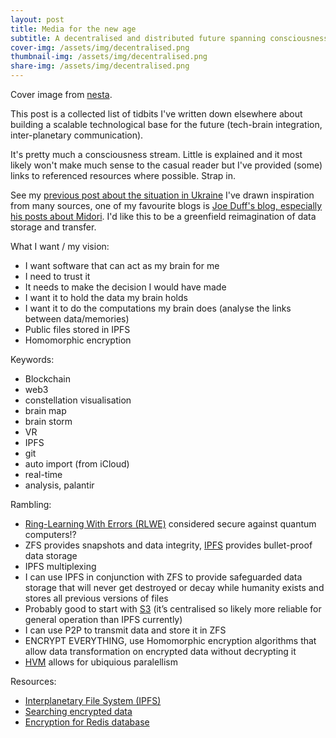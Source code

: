 ```yaml
---
layout: post
title: Media for the new age
subtitle: A decentralised and distributed future spanning consciousness and space
cover-img: /assets/img/decentralised.png
thumbnail-img: /assets/img/decentralised.png
share-img: /assets/img/decentralised.png
---
```


Cover image from [nesta](https://www.nesta.org.uk/report/introducing-decentralised-futures/why-decentralisation-matters/).

This post is a collected list of tidbits I've written down elsewhere about building a scalable technological base for the future (tech-brain integration, inter-planetary communication).

It's pretty much a consciousness stream. Little is explained and it most likely won't make much sense to the casual reader but I've provided (some) links to referenced resources where possible. Strap in.

See my [previous post about the situation in Ukraine](/2022-02-27-ukraine/)
I've drawn inspiration from many sources, one of my favourite blogs is [Joe Duff's blog, especially his posts about Midori](http://joeduffyblog.com/2015/11/03/blogging-about-midori/).
I'd like this to be a greenfield reimagination of data storage and transfer.

What I want / my vision:
- I want software that can act as my brain for me
- I need to trust it
- It needs to make the decision I would have made
- I want it to hold the data my brain holds
- I want it to do the computations my brain does (analyse the links between data/memories)
- Public files stored in IPFS
- Homomorphic encryption

Keywords:
- Blockchain
- web3
- constellation visualisation
- brain map
- brain storm
- VR
- IPFS
- git
- auto import (from iCloud)
- real-time
- analysis, palantir

Rambling:
- [Ring-Learning With Errors (RLWE)](http://homomorphicencryption.org/introduction/) considered secure against quantum computers!?
- ZFS provides snapshots and data integrity, [IPFS](https://ipfs.io) provides bullet-proof data storage
- IPFS multiplexing
- I can use IPFS in conjunction with ZFS to provide safeguarded data storage that will never get destroyed or decay while humanity exists and stores all previous versions of files
- Probably good to start with [S3](https://github.com/openzfs/zfs/issues/12119) (it’s centralised so likely more reliable for general operation than IPFS currently)
- I can use P2P to transmit data and store it in ZFS 
- ENCRYPT EVERYTHING, use Homomorphic encryption algorithms that allow data transformation on encrypted data without decrypting it
- [HVM](https://github.com/Kindelia/HVM) allows for ubiquious paralellism

Resources:
- [Interplanetary File System (IPFS)](https://ipfs.io)
- [Searching encrypted data](https://www.cossacklabs.com/blog/secure-search-over-encrypted-data-acra-se/)
- [Encryption for Redis database](https://github.com/cossacklabs/rd_themis)
